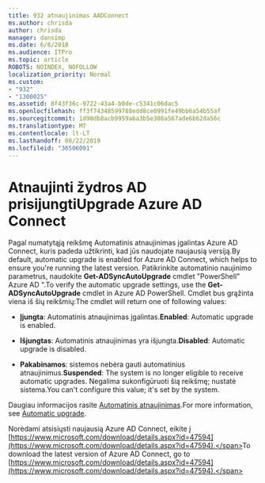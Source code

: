```yaml
---
title: 932 atnaujinimas AADConnect
ms.author: chrisda
author: chrisda
manager: dansimp
ms.date: 6/8/2018
ms.audience: ITPro
ms.topic: article
ROBOTS: NOINDEX, NOFOLLOW
localization_priority: Normal
ms.custom:
- "932"
- "1300025"
ms.assetid: 8f43f36c-9722-43a4-b0de-c5341c06dac5
ms.openlocfilehash: ff3f74348599788edd8ce0991fe49bb6a54b55af
ms.sourcegitcommit: 1d98db8acb9959aba3b5e308a567ade6b62da56c
ms.translationtype: MT
ms.contentlocale: lt-LT
ms.lasthandoff: 08/22/2019
ms.locfileid: "36506091"
---
```

# <a name="upgrade-azure-ad-connect"></a><span data-ttu-id="3d134-102">Atnaujinti žydros AD prisijungti</span><span class="sxs-lookup"><span data-stu-id="3d134-102">Upgrade Azure AD Connect</span></span>

<span data-ttu-id="3d134-103">Pagal numatytąją reikšmę Automatinis atnaujinimas įgalintas Azure AD Connect, kuris padeda užtikrinti, kad jūs naudojate naujausią versiją.</span><span class="sxs-lookup"><span data-stu-id="3d134-103">By default, automatic upgrade is enabled for Azure AD Connect, which helps to ensure you're running the latest version.</span></span> <span data-ttu-id="3d134-104">Patikrinkite automatinio naujinimo parametrus, naudokite **Get-ADSyncAutoUpgrade** cmdlet "PowerShell" Azure AD ".</span><span class="sxs-lookup"><span data-stu-id="3d134-104">To verify the automatic upgrade settings, use the **Get-ADSyncAutoUpgrade** cmdlet in Azure AD PowerShell.</span></span> <span data-ttu-id="3d134-105">Cmdlet bus grąžinta viena iš šių reikšmių:</span><span class="sxs-lookup"><span data-stu-id="3d134-105">The cmdlet will return one of following values:</span></span>

- <span data-ttu-id="3d134-106">**Įjungta**: Automatinis atnaujinimas įgalintas.</span><span class="sxs-lookup"><span data-stu-id="3d134-106">**Enabled**: Automatic upgrade is enabled.</span></span>

- <span data-ttu-id="3d134-107">**Išjungtas**: Automatinis atnaujinimas yra išjungta.</span><span class="sxs-lookup"><span data-stu-id="3d134-107">**Disabled**: Automatic upgrade is disabled.</span></span>

- <span data-ttu-id="3d134-108">**Pakabinamos**: sistemos nebėra gauti automatinius atnaujinimus.</span><span class="sxs-lookup"><span data-stu-id="3d134-108">**Suspended**: The system is no longer eligible to receive automatic upgrades.</span></span> <span data-ttu-id="3d134-109">Negalima sukonfigūruoti šią reikšmę; nustatė sistema.</span><span class="sxs-lookup"><span data-stu-id="3d134-109">You can't configure this value; it's set by the system.</span></span>

<span data-ttu-id="3d134-110">Daugiau informacijos rasite [Automatinis atnaujinimas](https://docs.microsoft.com/azure/active-directory/connect/active-directory-aadconnect-feature-automatic-upgrade).</span><span class="sxs-lookup"><span data-stu-id="3d134-110">For more information, see [Automatic upgrade](https://docs.microsoft.com/azure/active-directory/connect/active-directory-aadconnect-feature-automatic-upgrade).</span></span>

<span data-ttu-id="3d134-111">Norėdami atsisiųsti naujausią Azure AD Connect, eikite į [https://www.microsoft.com/download/details.aspx?id=47594](https://www.microsoft.com/download/details.aspx?id=47594).</span><span class="sxs-lookup"><span data-stu-id="3d134-111">To download the latest version of Azure AD Connect, go to [https://www.microsoft.com/download/details.aspx?id=47594](https://www.microsoft.com/download/details.aspx?id=47594).</span></span>
